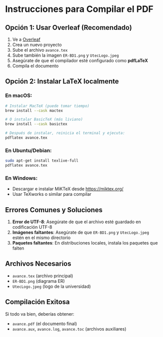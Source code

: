 # Instrucciones para Compilar el PDF

## Opción 1: Usar Overleaf (Recomendado)

1. Ve a [Overleaf](https://www.overleaf.com)
2. Crea un nuevo proyecto
3. Sube el archivo `avance.tex`
4. Sube también la imagen `ER-BD1.png` y `UtecLogo.jpeg`
5. Asegúrate de que el compilador esté configurado como **pdfLaTeX**
6. Compila el documento

## Opción 2: Instalar LaTeX localmente

### En macOS:
```bash
# Instalar MacTeX (puede tomar tiempo)
brew install --cask mactex

# O instalar BasicTeX (más liviano)
brew install --cask basictex

# Después de instalar, reinicia el terminal y ejecuta:
pdflatex avance.tex
```

### En Ubuntu/Debian:
```bash
sudo apt-get install texlive-full
pdflatex avance.tex
```

### En Windows:
- Descargar e instalar MiKTeX desde https://miktex.org/
- Usar TeXworks o similar para compilar

## Errores Comunes y Soluciones

1. **Error de UTF-8**: Asegúrate de que el archivo esté guardado en codificación UTF-8
2. **Imágenes faltantes**: Asegúrate de que `ER-BD1.png` y `UtecLogo.jpeg` estén en el mismo directorio
3. **Paquetes faltantes**: En distribuciones locales, instala los paquetes que falten

## Archivos Necesarios

- `avance.tex` (archivo principal)
- `ER-BD1.png` (diagrama ER)
- `UtecLogo.jpeg` (logo de la universidad)

## Compilación Exitosa

Si todo va bien, deberías obtener:
- `avance.pdf` (el documento final)
- `avance.aux`, `avance.log`, `avance.toc` (archivos auxiliares)
